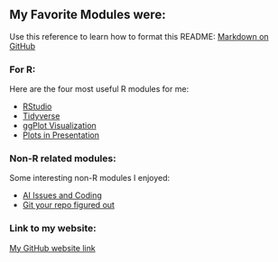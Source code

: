 ## My Favorite Modules were:

Use this reference to learn how to format this README: [Markdown on GitHub](https://guides.github.com/features/mastering-markdown/)

### For R:

Here are the four most useful R modules for me:

- [RStudio](modules/02_RStudio)
- [Tidyverse](modules/04_Tidyverse)
- [ggPlot Visualization](modules/05_GGplot_Visualization)
- [Plots in Presentation](modules/10_Plots/Readme.md)

### Non-R related modules:

Some interesting non-R modules I enjoyed:

- [AI Issues and Coding](modules/01_AI/Readme.md)
- [Git your repo figured out](modules/14_Git/Readme.md)

### Link to my website:

[My GitHub website link](https://sgogolski.github.io)
